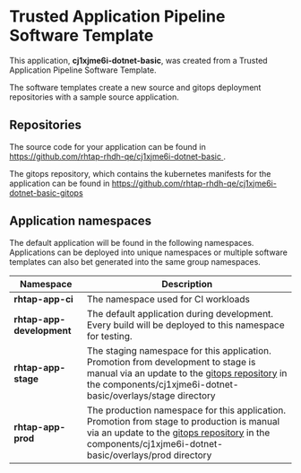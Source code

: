 # Trusted Application Pipeline Software Template

This application, **cj1xjme6i-dotnet-basic**, was created from a Trusted Application Pipeline Software Template.

The software templates create a new source and gitops deployment repositories with a sample source application. 

## Repositories

The source code for your application can be found in [https://github.com/rhtap-rhdh-qe/cj1xjme6i-dotnet-basic ](https://github.com/rhtap-rhdh-qe/cj1xjme6i-dotnet-basic ).
 
The gitops repository, which contains the kubernetes manifests for the application can be found in 
[https://github.com/rhtap-rhdh-qe/cj1xjme6i-dotnet-basic-gitops ](https://github.com/rhtap-rhdh-qe/cj1xjme6i-dotnet-basic-gitops ) 

## Application namespaces 

The default application will be found in the following namespaces. Applications can be deployed into unique namespaces or multiple software templates can also bet generated into the same group namespaces.  

|  Namespace   |  Description   |  
| -------- | -------- |
| **rhtap-app-ci** | The namespace used for CI workloads |
| **rhtap-app-development** | The default application during development. Every build will be deployed to this namespace for testing. |
| **rhtap-app-stage** | The staging namespace for this application. Promotion from development to stage is manual via an update to the [gitops repository](https://github.com/rhtap-rhdh-qe/cj1xjme6i-dotnet-basic-gitops ) in the components/cj1xjme6i-dotnet-basic/overlays/stage directory |
| **rhtap-app-prod** | The production namespace for this application. Promotion from stage to production is manual via an update to the [gitops repository](https://github.com/rhtap-rhdh-qe/cj1xjme6i-dotnet-basic-gitops ) in the components/cj1xjme6i-dotnet-basic/overlays/prod directory |